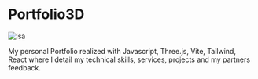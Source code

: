 # Portfolio3D
![isa](https://github.com/isamess/Portfolio3D/assets/86685603/345434d0-5887-4f85-bc98-888f0b461b7d)

My personal Portfolio realized with Javascript, Three.js, Vite, Tailwind, React where I detail my technical skills, services, projects and  my partners feedback.
